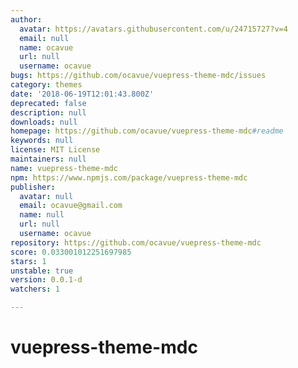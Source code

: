 ```yaml
---
author:
  avatar: https://avatars.githubusercontent.com/u/24715727?v=4
  email: null
  name: ocavue
  url: null
  username: ocavue
bugs: https://github.com/ocavue/vuepress-theme-mdc/issues
category: themes
date: '2018-06-19T12:01:43.800Z'
deprecated: false
description: null
downloads: null
homepage: https://github.com/ocavue/vuepress-theme-mdc#readme
keywords: null
license: MIT License
maintainers: null
name: vuepress-theme-mdc
npm: https://www.npmjs.com/package/vuepress-theme-mdc
publisher:
  avatar: null
  email: ocavue@gmail.com
  name: null
  url: null
  username: ocavue
repository: https://github.com/ocavue/vuepress-theme-mdc
score: 0.033001012251697985
stars: 1
unstable: true
version: 0.0.1-d
watchers: 1

---
```


# vuepress-theme-mdc